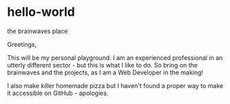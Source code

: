 # hello-world
the brainwaves place

Greetings,

This will be my personal playground.
I am an experienced professional in an utterly different sector - but this is what I like to do.
So bring on the brainwaves and the projects, as I am a Web Developer in the making!

I also make killer homemade pizza but I haven't found a proper way to make it accessible on GitHub - apologies.
